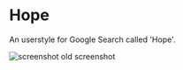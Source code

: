 # Hope
An userstyle for Google Search called 'Hope'.

![screenshot](https://raw.githubusercontent.com/commit-sudoku/zairyou/master/screenshot.png)
old screenshot

